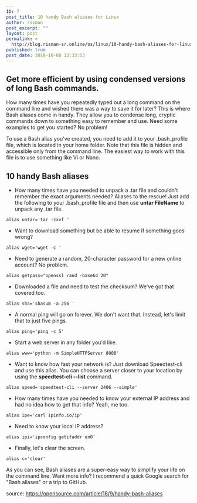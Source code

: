 ```yaml
---
ID: 7
post_title: 10 handy Bash aliases for Linux
author: risman
post_excerpt: ""
layout: post
permalink: >
  http://blog.risman-sr.online/os/linux/10-handy-bash-aliases-for-linux/
published: true
post_date: 2018-10-08 13:33:53
---
```

<!-- wp:heading -->
<h2>Get more efficient by using condensed versions of long Bash commands.</h2>
<!-- /wp:heading -->

<!-- wp:paragraph -->
<p>How many times have you repeatedly typed out a long command on the command line and wished there was a way to save it for later? This is where Bash aliases come in handy. They allow you to condense long, cryptic commands down to something easy to remember and use. Need some examples to get you started? No problem!</p>
<!-- /wp:paragraph -->

<!-- wp:paragraph -->
<p>To use a Bash alias you've created, you need to add it to your .bash_profile file, which is located in your home folder. Note that this file is hidden and accessible only from the command line. The easiest way to work with this file is to use something like Vi or Nano.</p>
<!-- /wp:paragraph -->

<!-- wp:heading -->
<h2 id="handy-bash-aliases">10 handy Bash aliases</h2>
<!-- /wp:heading -->

<!-- wp:list -->
<ul><li>How many times have you needed to unpack a .tar file and couldn't remember the exact arguments needed? Aliases to the rescue! Just add the following to your .bash_profile file and then use <strong>untar FileName</strong> to unpack any .tar file.</li></ul>
<!-- /wp:list -->

<!-- wp:code -->
<pre class="wp-block-code"><code>alias untar='tar -zxvf '</code></pre>
<!-- /wp:code -->

<!-- wp:list -->
<ul><li>Want to download something but be able to resume if something goes wrong?</li></ul>
<!-- /wp:list -->

<!-- wp:code -->
<pre class="wp-block-code"><code>alias wget='wget -c '</code></pre>
<!-- /wp:code -->

<!-- wp:list -->
<ul><li>Need to generate a random, 20-character password for a new online account? No problem.</li></ul>
<!-- /wp:list -->

<!-- wp:code -->
<pre class="wp-block-code"><code>alias getpass="openssl rand -base64 20"</code></pre>
<!-- /wp:code -->

<!-- wp:list -->
<ul><li>Downloaded a file and need to test the checksum? We've got that covered too.</li></ul>
<!-- /wp:list -->

<!-- wp:code -->
<pre class="wp-block-code"><code>alias sha='shasum -a 256 '</code></pre>
<!-- /wp:code -->

<!-- wp:list -->
<ul><li>A normal ping will go on forever. We don't want that. Instead, let's limit that to just five pings.</li></ul>
<!-- /wp:list -->

<!-- wp:code -->
<pre class="wp-block-code"><code>alias ping='ping -c 5'</code></pre>
<!-- /wp:code -->

<!-- wp:list -->
<ul><li>Start a web server in any folder you'd like.</li></ul>
<!-- /wp:list -->

<!-- wp:code -->
<pre class="wp-block-code"><code>alias www='python -m SimpleHTTPServer 8000'</code></pre>
<!-- /wp:code -->

<!-- wp:list -->
<ul><li>Want to know how fast your network is? Just download Speedtest-cli and use this alias. You can choose a server closer to your location by using the <strong>speedtest-cli --list</strong> command.</li></ul>
<!-- /wp:list -->

<!-- wp:code -->
<pre class="wp-block-code"><code>alias speed='speedtest-cli --server 2406 --simple'</code></pre>
<!-- /wp:code -->

<!-- wp:list -->
<ul><li>How many times have you needed to know your external IP address and had no idea how to get that info? Yeah, me too.</li></ul>
<!-- /wp:list -->

<!-- wp:code -->
<pre class="wp-block-code"><code>alias ipe='curl ipinfo.io/ip'</code></pre>
<!-- /wp:code -->

<!-- wp:list -->
<ul><li>Need to know your local IP address?</li></ul>
<!-- /wp:list -->

<!-- wp:code -->
<pre class="wp-block-code"><code>alias ipi='ipconfig getifaddr en0'</code></pre>
<!-- /wp:code -->

<!-- wp:list -->
<ul><li>Finally, let's clear the screen.</li></ul>
<!-- /wp:list -->

<!-- wp:code -->
<pre class="wp-block-code"><code>alias c='clear'</code></pre>
<!-- /wp:code -->

<!-- wp:paragraph -->
<p>As you can see, Bash aliases are a super-easy way to simplify your life on the command line. Want more info? I recommend a quick Google search for "Bash aliases" or a trip to GitHub.</p>
<!-- /wp:paragraph -->

<!-- wp:paragraph -->
<p>source: <a href="https://opensource.com/article/18/9/handy-bash-aliases">https://opensource.com/article/18/9/handy-bash-aliases</a></p>
<!-- /wp:paragraph -->